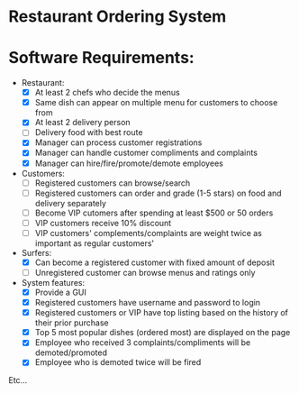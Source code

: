 # Restaurant Ordering System

# Software Requirements:
- Restaurant:
  * [x] At least 2 chefs who decide the menus
  * [x] Same dish can appear on multiple menu for customers to choose from
  * [x] At least 2 delivery person
  * [ ] Delivery food with best route
  * [x] Manager can process customer registrations
  * [x] Manager can handle customer compliments and complaints
  * [x] Manager can hire/fire/promote/demote employees
- Customers:
  * [ ] Registered customers can browse/search
  * [ ] Registered customers can order and grade (1-5 stars) on food and delivery separately
  * [ ] Become VIP cutomers after spending at least $500 or 50 orders
  * [ ] VIP customers receive 10% discount
  * [ ] VIP customers' complements/complaints are weight twice as important as regular customers'
- Surfers:
  * [x] Can become a registered customer with fixed amount of deposit
  * [ ] Unregistered customer can browse menus and ratings only
- System features:
  * [x] Provide a GUI
  * [x] Registered customers have username and password to login
  * [x] Registered customers or VIP have top listing based on the history of their prior purchase
  * [x] Top 5 most popular dishes (ordered most) are displayed on the page
  * [x] Employee who received 3 complaints/compliments will be demoted/promoted
  * [x] Employee who is demoted twice will be fired

Etc...
